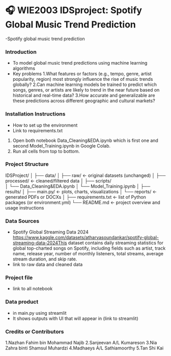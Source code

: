 # 🎧 WIE2003 IDSproject: Spotify Global Music Trend Prediction
-Spotify global music trend prediction
### Introduction
- To model global music trend predictions using machine learning algorithms
- Key problems 
1.What features or factors (e.g., tempo, genre, artist popularity, region) most strongly influence the rise of music trends globally?
2.Can machine learning models be trained to predict which songs, genres, or artists are likely to trend in the near future based on historical and real-time data?
3.How accurate and generalizable are these predictions across different geographic and cultural markets?


### Installation Instructions
- How to set up the environment
- Link to requirements.txt
1. Open both notebook Data_Cleaning&EDA.ipynb which is first one and second Model_Training.ipynb in Google Colab.
2. Run all cells from top to bottom.


### Project Structure
IDSProject/
│
├── data/
│   ├── raw/                  ← original datasets (unchanged)
│   ├── processed/            ← cleaned/filtered data
│
├── scripts/            
│   └──  Data_Cleaning&EDA.ipynb
│   └── Model_Training.ipynb
│ 
├── results/
│   ├── main.py/              ← plots, charts, visualizations
│   └── reports/              ← generated PDFs or DOCXs
│
├── requirements.txt          ← list of Python packages (or environment.yml)
└── README.md                 ← project overview and usage instructions


### Data Sources
- Spotify Global Streaming Data 2024
https://www.kaggle.com/datasets/atharvasoundankar/spotify-global-streaming-data-2024This dataset contains daily streaming statistics for global top-charted songs on Spotify, including fields such as artist, track name, release year, number of monthly listeners, total streams, average stream duration, and skip rate.
- link to raw data and cleaned data


### Project file
- link to all notebook 


### Data product
- in main.py using streamlit 
- It shows outputs with UI that will appear in (link to streamlit)


### Credits or Contributors
1.Nazhan Fahim bin Mohammad Najib
2.Sanjeevan A/L Kumareson
3.Nia Zahra binti Shamsul Muhardzi
4.Madhaeys A/L Sathiamoorthy
5.Tan Shi Kai
